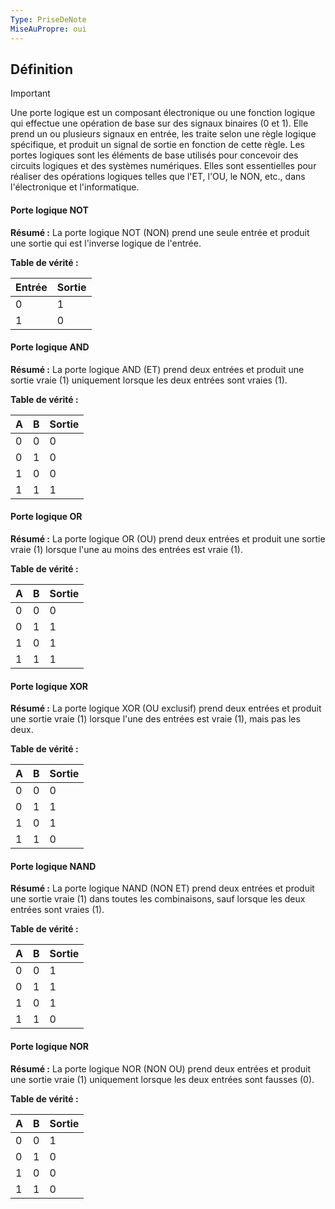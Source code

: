 ```yaml
---
Type: PriseDeNote
MiseAuPropre: oui
---
```

## Définition
>[!important]
>Une porte logique est un composant électronique ou une fonction logique qui effectue une opération de base sur des signaux binaires (0 et 1). Elle prend un ou plusieurs signaux en entrée, les traite selon une règle logique spécifique, et produit un signal de sortie en fonction de cette règle. Les portes logiques sont les éléments de base utilisés pour concevoir des circuits logiques et des systèmes numériques. Elles sont essentielles pour réaliser des opérations logiques telles que l'ET, l'OU, le NON, etc., dans l'électronique et l'informatique.

#### Porte logique NOT

**Résumé :** La porte logique NOT (NON) prend une seule entrée et produit une sortie qui est l'inverse logique de l'entrée.

**Table de vérité :**

|Entrée|Sortie|
|---|---|
|0|1|
|1|0|

#### Porte logique AND

**Résumé :** La porte logique AND (ET) prend deux entrées et produit une sortie vraie (1) uniquement lorsque les deux entrées sont vraies (1). 

**Table de vérité :**

|A|B|Sortie|
|---|---|---|
|0|0|0|
|0|1|0|
|1|0|0|
|1|1|1|

#### Porte logique OR

**Résumé :** La porte logique OR (OU) prend deux entrées et produit une sortie vraie (1) lorsque l'une au moins des entrées est vraie (1). 

**Table de vérité :**

| A | B | Sortie |
| ---- | ---- | ---- |
| 0 | 0 | 0 |
| 0 | 1 | 1 |
| 1 | 0 | 1 |
| 1 | 1 | 1 |

#### Porte logique XOR

**Résumé :** La porte logique XOR (OU exclusif) prend deux entrées et produit une sortie vraie (1) lorsque l'une des entrées est vraie (1), mais pas les deux.

**Table de vérité :**

|A|B|Sortie|
|---|---|---|
|0|0|0|
|0|1|1|
|1|0|1|
|1|1|0|

#### Porte logique NAND

**Résumé :** La porte logique NAND (NON ET) prend deux entrées et produit une sortie vraie (1) dans toutes les combinaisons, sauf lorsque les deux entrées sont vraies (1).

**Table de vérité :**

|A|B|Sortie|
|---|---|---|
|0|0|1|
|0|1|1|
|1|0|1|
|1|1|0|

#### Porte logique NOR

**Résumé :** La porte logique NOR (NON OU) prend deux entrées et produit une sortie vraie (1) uniquement lorsque les deux entrées sont fausses (0).

**Table de vérité :**

|A|B|Sortie|
|---|---|---|
|0|0|1|
|0|1|0|
|1|0|0|
|1|1|0|

